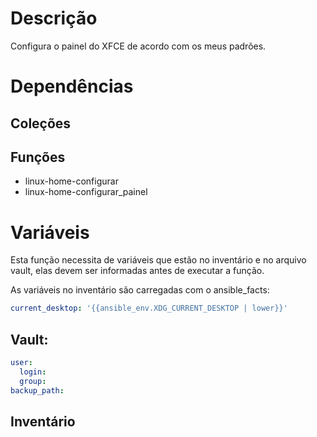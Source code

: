# Descrição

Configura o painel do XFCE de acordo com os meus padrões.

# Dependências

## Coleções

## Funções

- linux-home-configurar
- linux-home-configurar_painel

# Variáveis

Esta função necessita de variáveis que estão no inventário e no arquivo vault,
elas devem ser informadas antes de executar a função.

As variáveis no inventário são carregadas com o ansible_facts:

```yaml
current_desktop: '{{ansible_env.XDG_CURRENT_DESKTOP | lower}}'
```

## Vault:

```yaml
user:
  login: 
  group: 
backup_path: 
```

## Inventário
